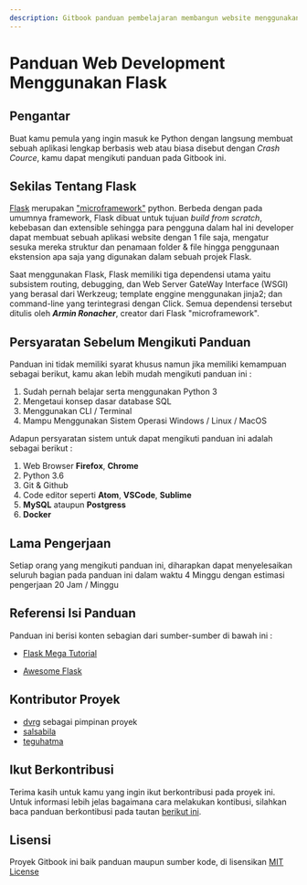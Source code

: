 ```yaml
---
description: Gitbook panduan pembelajaran membangun website menggunakan framework Flask dalam Bahasa Indonesia
---
```


# Panduan Web Development Menggunakan Flask

## Pengantar

Buat kamu pemula yang ingin masuk ke Python dengan langsung membuat sebuah aplikasi lengkap berbasis web atau biasa disebut dengan _Crash Cource_, kamu dapat mengikuti panduan pada Gitbook ini. 

## Sekilas Tentang Flask

[Flask](https://flask.palletsprojects.com/en/1.1.x/) merupakan ["microframework"](https://flask.palletsprojects.com/en/1.1.x/foreword/#what-does-micro-mean) python. Berbeda dengan pada umumnya framework, Flask dibuat untuk tujuan _build from scratch_, kebebasan dan extensible sehingga para pengguna dalam hal ini developer dapat membuat sebuah aplikasi website dengan 1 file saja, mengatur sesuka mereka struktur dan penamaan folder & file hingga penggunaan ekstension apa saja yang digunakan dalam sebuah projek Flask.

Saat menggunakan Flask, Flask memiliki tiga dependensi utama yaitu subsistem routing, debugging, dan Web Server GateWay Interface \(WSGI\) yang berasal dari Werkzeug;  template enggine menggunakan jinja2; dan command-line yang terintegrasi dengan Click. Semua dependensi tersebut ditulis oleh _**Armin Ronacher**_, creator dari Flask "microframework".

## Persyaratan Sebelum Mengikuti Panduan

Panduan ini tidak memiliki syarat khusus namun jika memiliki kemampuan sebagai berikut, kamu akan lebih mudah mengikuti panduan ini :
1. Sudah pernah belajar serta menggunakan Python 3
2. Mengetaui konsep dasar database SQL
3. Menggunakan CLI / Terminal
4. Mampu Menggunakan Sistem Operasi Windows / Linux / MacOS

Adapun persyaratan sistem untuk dapat mengikuti panduan ini adalah sebagai berikut :
1. Web Browser **Firefox**, **Chrome**
2. Python 3.6
3. Git & Github
4. Code editor seperti **Atom**, **VSCode**, **Sublime**
5. **MySQL** ataupun **Postgress**
6. **Docker**

## Lama Pengerjaan

Setiap orang yang mengikuti panduan ini, diharapkan dapat menyelesaikan seluruh bagian pada panduan ini dalam waktu 4 Minggu dengan estimasi pengerjaan 20 Jam / Minggu

## Referensi Isi Panduan

Panduan ini berisi konten sebagian dari sumber-sumber di bawah ini :
* [Flask Mega Tutorial](https://www.amazon.com/New-Improved-Flask-Mega-Tutorial/dp/1977051871)
- [Awesome Flask](https://github.com/humiaozuzu/awesome-flask)

## Kontributor Proyek

* [dvrg](https://github.com/dvrg) sebagai pimpinan proyek
* [salsabila](https://github.com/sabillaaa)
* [teguhatma](https://github.com/teguhatma)

## Ikut Berkontribusi

Terima kasih untuk kamu yang ingin ikut berkontribusi pada proyek ini. Untuk informasi lebih jelas bagaimana cara melakukan kontibusi, silahkan baca panduan berkontibusi pada tautan [berikut ini](https://github.com/dvrg/flask-web-development/blob/master/CONTRIBUTING.md).

## Lisensi

Proyek Gitbook ini baik panduan maupun sumber kode, di lisensikan [MIT License](https://github.com/dvrg/flask-web-development/blob/master/LICENSE)
